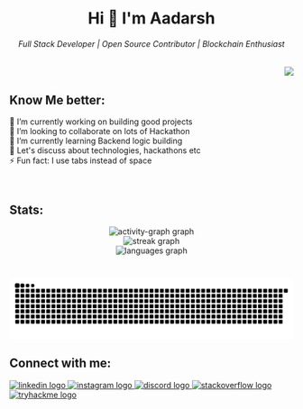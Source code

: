 
<h1 align="center">Hi  👋 I'm Aadarsh</h1>

<h6 align="center">Full Stack Developer | Open Source Contributor | Blockchain Enthusiast</h6>

<img align="right" src="https://visitor-badge.laobi.icu/badge?page_id=adarsh0011.adarsh0011&left_color=gray&right_color=orange&left_text=Profile%20Views"  />
<br>
<h2 align="left">Know Me better:</h2>

<p align="left">🔭 I’m currently working on building good projects<br>    👯 I’m looking to collaborate on lots of Hackathon<br>    🌱 I’m currently learning Backend logic building<br>    💬 Let's discuss about technologies, hackathons etc<br>    ⚡ Fun fact: I use tabs instead of space</p>

<br>



<h2 align="left"> Stats:</h2>

<div align="center">
  <img src="https://github-readme-activity-graph.vercel.app/graph?username=adarsh0011&radius=16&theme=redical&area=true&order=5&hide_border=true&hide_title=false" height="200" alt="activity-graph graph" /> <br>
  <img src="https://streak-stats.demolab.com?user=adarsh0011&locale=en&mode=daily&theme=github_dark&hide_border=true&border_radius=5&order=3" height="150" alt="streak graph" /> <br>
  <img src="https://github-readme-stats.vercel.app/api/top-langs?username=adarsh0011&locale=en&hide_title=false&layout=compact&card_width=320&langs_count=7&theme=github_dark&hide_border=true&order=2" height="150" alt="languages graph"  />
</div>

###

###
<br>

<img align="center" src="https://raw.githubusercontent.com/adarsh0011/adarsh0011/output/snake.svg" alt="Snake animation" />


<h2 align="left">Connect with me:</h2>

<div align="left">
  <a href="https://www.linkedin.com/in/adarsh-kumar-89438b250/" target="_blank">
    <img src="https://img.shields.io/static/v1?message=LinkedIn&logo=linkedin&label=&color=0077B5&logoColor=white&labelColor=&style=for-the-badge" height="25" alt="linkedin logo"  />
  </a>
  <a href="https://www.instagram.com/adarsh.005/profilecard/" target="_blank">
    <img src="https://img.shields.io/static/v1?message=Instagram&logo=instagram&label=&color=E4405F&logoColor=white&labelColor=&style=for-the-badge" height="25" alt="instagram logo"  />
  </a>
  <a href="https://discord.com/channels/@me/498031155807780864" target="_blank">
    <img src="https://img.shields.io/static/v1?message=Discord&logo=discord&label=&color=7289DA&logoColor=white&labelColor=&style=for-the-badge" height="25" alt="discord logo"  />
  </a>
  <a href="https://stackoverflow.com/users/22452200/adarsh" target="_blank">
    <img src="https://img.shields.io/static/v1?message=Stackoverflow&logo=stackoverflow&label=&color=FE7A16&logoColor=white&labelColor=&style=for-the-badge" height="25" alt="stackoverflow logo"  />
  </a>
  <a href="https://tryhackme.com/p/darsh.005" target="_blank">
    <img src="https://img.shields.io/static/v1?message=TryHackMe&logo=tryhackme&label=&color=88cc14&logoColor=white&labelColor=&style=for-the-badge" height="25" alt="tryhackme logo"  />
  </a>
</div>


